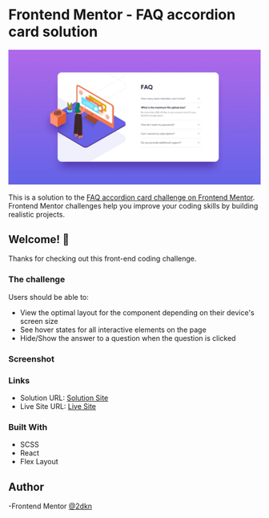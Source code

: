 # Frontend Mentor - FAQ accordion card solution

![Design preview for the Faq Accordion Card coding challenge](./Designs/desktop-design.jpg)

This is a solution to the [FAQ accordion card challenge on Frontend Mentor](https://www.frontendmentor.io/challenges/faq-accordion-card-XlyjD0Oam). Frontend Mentor challenges help you improve your coding skills by building realistic projects.

## Welcome! 👋

Thanks for checking out this front-end coding challenge.

### The challenge

Users should be able to:

- View the optimal layout for the component depending on their device's screen size
- See hover states for all interactive elements on the page
- Hide/Show the answer to a question when the question is clicked

### Screenshot

### Links

- Solution URL: [Solution Site]()
- Live Site URL: [Live Site]()

### Built With

- SCSS
- React
- Flex Layout

## Author

-Frontend Mentor [@2dkn](https://www.frontendmentor.io/profile/2dkn)
